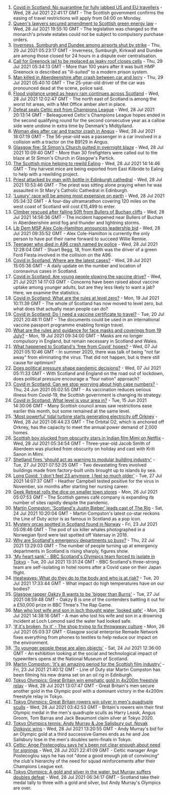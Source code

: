1. [Covid in Scotland: No quarantine for fully jabbed US and EU travellers](https://www.bbc.co.uk/news/uk-scotland-58001540) - Wed, 28 Jul 2021 22:41:17 GMT - The Scottish government confirms the easing of travel restrictions will apply from 04:00 on Monday.
2. [Queen's lawyers secured amendment to Scottish green energy law](https://www.bbc.co.uk/news/uk-scotland-58005875) - Wed, 28 Jul 2021 19:55:10 GMT - The legislation was changed so the monarch's private estates could not be subject to compulsory purchase orders.
3. [Inverness, Sumburgh and Dundee among airports shut by strike](https://www.bbc.co.uk/news/uk-scotland-highlands-islands-57997274) - Thu, 29 Jul 2021 05:23:17 GMT - Inverness, Sumburgh, Kirkwall and Dundee are among those closed for 24 hours in a dispute over centralisation.
4. [Call for Greenock jail to be replaced as leaky roof closes cells](https://www.bbc.co.uk/news/uk-scotland-58005882) - Thu, 29 Jul 2021 05:34:13 GMT - More than 100 years after it was built HMP Greenock is described as "ill-suited" to a modern prison system.
5. [Man killed in Aberdeenshire after crash between car and lorry](https://www.bbc.co.uk/news/uk-scotland-north-east-orkney-shetland-58007215) - Thu, 29 Jul 2021 05:40:10 GMT - The 25-year-old driver of the car was pronounced dead at the scene, police said.
6. [Flood vigilance urged as heavy rain continues across Scotland](https://www.bbc.co.uk/news/uk-scotland-57970845) - Wed, 28 Jul 2021 12:02:47 GMT - The north east of Scotland is among the worst hit areas, with a Met Office amber alert in place.
7. [Defeat seals Celtic exit from Champions League](https://www.bbc.co.uk/sport/football/57972180) - Wed, 28 Jul 2021 20:13:14 GMT - Beleaguered Celtic's Champions League hopes ended in the second qualifying round for the second consecutive year as a callow side were undone in extra time by Denmark's Midtjylland.
8. [Woman dies after car and tractor crash in Angus](https://www.bbc.co.uk/news/uk-scotland-tayside-central-58005874) - Wed, 28 Jul 2021 18:07:19 GMT - The 56-year-old was a passenger in a car involved in a collision with a tractor on the B9129 in Angus.
9. [Glasgow fire: St Simon's Church gutted in overnight blaze](https://www.bbc.co.uk/news/uk-scotland-glasgow-west-57994913) - Wed, 28 Jul 2021 10:09:40 GMT - More than 30 firefighters were called out to the blaze at St Simon's Church in Glasgow's Partick.
10. [The Scottish mice helping to rewild Ealing](https://www.bbc.co.uk/news/uk-scotland-58002484) - Wed, 28 Jul 2021 14:14:46 GMT - Tiny harvest mice are being exported from East Kilbride to Ealing to help with a rewilding project.
11. [Priest attacked by man with bottle in Edinburgh cathedral](https://www.bbc.co.uk/news/uk-scotland-edinburgh-east-fife-57989939) - Wed, 28 Jul 2021 10:53:46 GMT - The priest was sitting alone praying when he was assaulted in St Mary's Catholic Cathedral in Edinburgh.
12. ['Luxury' race will be among most expensive on earth](https://www.bbc.co.uk/news/uk-scotland-57975285) - Wed, 28 Jul 2021 05:34:32 GMT - A four-day ultramarathon covering 120 miles on the west coast of Scotland will cost £15,499 to enter.
13. [Climber rescued after falling 50ft from Bullers of Buchan cliffs](https://www.bbc.co.uk/news/uk-scotland-north-east-orkney-shetland-58001146) - Wed, 28 Jul 2021 14:56:36 GMT - The incident happened near Bullers of Buchan in Aberdeenshire amid fog and thunder and lightning storms.
14. [Lib Dem MSP Alex Cole-Hamilton announces leadership bid](https://www.bbc.co.uk/news/uk-scotland-scotland-politics-57996717) - Wed, 28 Jul 2021 09:35:52 GMT - Alex Cole-Hamilton is currently the only person to have put their name forward to succeed Willie Rennie.
15. [Teenager who died in A96 crash named by police](https://www.bbc.co.uk/news/uk-scotland-north-east-orkney-shetland-57998567) - Wed, 28 Jul 2021 12:28:04 GMT - Stuart Begg, 18, from Keith was the driver of a green Ford Fiesta involved in the collision on the A96.
16. [Covid in Scotland: Where are the latest cases?](https://www.bbc.co.uk/news/uk-scotland-53511877) - Wed, 28 Jul 2021 15:05:36 GMT - A daily update on the number and location of coronavirus cases in Scotland.
17. [Covid in Scotland: Are young people slowing the vaccine drive?](https://www.bbc.co.uk/news/uk-scotland-57915106) - Wed, 21 Jul 2021 14:17:03 GMT - Concerns have been raised about vaccine uptake among younger adults, but are they less likely to want a jab? Here, we examine the statistics.
18. [Covid in Scotland: What are the rules at level zero?](https://www.bbc.co.uk/news/uk-scotland-53166816) - Mon, 19 Jul 2021 10:11:39 GMT - The whole of Scotland has now moved to level zero, but what does that actually mean people can do?
19. [Covid in Scotland: Do I need a vaccine certificate to travel?](https://www.bbc.co.uk/news/uk-scotland-57519070) - Tue, 20 Jul 2021 20:48:11 GMT - The documents could be used in an international vaccine passport programme enabling foreign travel.
20. [What are the rules and guidance for face masks and coverings from 19 July?](https://www.bbc.co.uk/news/health-51205344) - Mon, 19 Jul 2021 09:34:00 GMT - Masks are no longer compulsory in England, but remain necessary in Scotland and Wales.
21. [What happened to Scotland's 'free from Covid' hopes?](https://www.bbc.co.uk/news/uk-scotland-57742212) - Wed, 07 Jul 2021 05:10:46 GMT - In summer 2020, there was talk of being "not far away" from eliminating the virus. That did not happen, but is there still cause for optimism?
22. [Does political pressure shape pandemic decisions?](https://www.bbc.co.uk/news/uk-scotland-scotland-politics-57737414) - Wed, 07 Jul 2021 05:11:33 GMT - With Scotland and England on the road out of lockdown, does political pressure encourage a "four nation" approach?
23. [Covid in Scotland: Can we stop worrying about high case numbers?](https://www.bbc.co.uk/news/uk-scotland-57581952) - Thu, 24 Jun 2021 05:02:55 GMT - As vaccination reduces serious illness from Covid-19, the Scottish government is changing its strategy.
24. [Covid in Scotland: What level is your area in?](https://www.bbc.co.uk/news/uk-scotland-57076243) - Tue, 15 Jun 2021 14:30:06 GMT - Many Scottish council areas saw restrictions ease earlier this month, but some remained at the same level.
25. ['Most powerful' tidal turbine starts generating electricity off Orkney](https://www.bbc.co.uk/news/uk-scotland-north-east-orkney-shetland-57991351) - Wed, 28 Jul 2021 06:44:23 GMT - The Orbital O2, which is anchored off Orkney, has the capacity to meet the annual power demand of 2,000 homes.
26. [Scottish boy plucked from obscurity stars in Indian film Mimi on Netflix](https://www.bbc.co.uk/news/uk-scotland-north-east-orkney-shetland-57983621) - Wed, 28 Jul 2021 05:34:54 GMT - Three-year-old Jacob Smith of Aberdeen was plucked from obscurity on holiday and cast with Kriti Sanon in Mimi.
27. [Shetland fires 'should act as warning to modular building industry'](https://www.bbc.co.uk/news/uk-scotland-north-east-orkney-shetland-57942459) - Tue, 27 Jul 2021 07:52:25 GMT - Two devastating fires involved buildings made from factory-built units brought up to islands by sea.
28. [Long Covid: 'I don't feel 23 anymore, I feel so much older'](https://www.bbc.co.uk/news/uk-scotland-57978645) - Tue, 27 Jul 2021 14:07:37 GMT - Heather Campbell tested positive for the virus in November, six months after starting her nursing career.
29. [Geek Retreat rolls the dice on smaller town stores](https://www.bbc.co.uk/news/uk-scotland-south-scotland-57930005) - Mon, 26 Jul 2021 05:07:53 GMT - The Scottish games café company is expanding its number of sites rapidly despite the pandemic.
30. [Martin Compston: 'Scotland's Justin Bieber' leads cast of The Rig](https://www.bbc.co.uk/news/uk-scotland-57942719) - Sat, 24 Jul 2021 10:20:04 GMT - Martin Compston's latest co-star reckons the Line of Duty actor is as famous in Scotland as a pop icon.
31. [Mystery orcas spotted in Scotland found in Norway](https://www.bbc.co.uk/news/uk-scotland-57934989) - Fri, 23 Jul 2021 05:09:46 GMT - The pod of six killer whales photographed in a Norwegian fjord were last spotted off Vatersay in 2018.
32. [Why are Scotland's emergency departments so busy?](https://www.bbc.co.uk/news/uk-scotland-57903066) - Thu, 22 Jul 2021 13:29:03 GMT - The number of people turning up at emergency departments in Scotland is rising sharply, figures show.
33. ['My heart sank' - BBC Scotland's Olympics team forced to isolate in Tokyo](https://www.bbc.co.uk/news/uk-scotland-57903624) - Tue, 20 Jul 2021 13:31:24 GMT - BBC Scotland's three-strong team are self-isolating in hotel rooms after a Covid case on their Japan flight.
34. [Heatwaves: What do they do to the body and who is at risk?](https://www.bbc.co.uk/news/health-49112807) - Tue, 20 Jul 2021 17:33:44 GMT - What impact do high temperatures have on our bodies?
35. [Glasgow rapper Oakzy B wants to be 'bigger than Burns'](https://www.bbc.co.uk/news/uk-scotland-57982866) - Tue, 27 Jul 2021 08:59:48 GMT - Oakzy B is one of the contenders battling it out for a £50,000 prize in BBC Three's The Rap Game.
36. [Man who lost wife and son in loch thought water 'looked safe'](https://www.bbc.co.uk/news/uk-scotland-glasgow-west-57968728) - Mon, 26 Jul 2021 14:38:16 GMT - A man who lost his wife and son in a drowning incident at Loch Lomond said the water had looked safe.
37. ['If it's broken, fix it' - The shop trying to fix throwaway culture](https://www.bbc.co.uk/news/uk-scotland-57945907) - Mon, 26 Jul 2021 05:03:37 GMT - Glasgow social enterprise Remade Network fixes everything from phones to textiles to help reduce our impact on the environment.
38. ['To younger people these are alien objects'](https://www.bbc.co.uk/news/uk-scotland-57955578) - Sat, 24 Jul 2021 12:36:00 GMT - An exhibition looking at the social and technological impact of typewriters opens at the National Museum of Scotland.
39. [Martin Compston: 'It's an amazing period for the Scottish film industry'](https://www.bbc.co.uk/news/uk-scotland-57949777) - Fri, 23 Jul 2021 21:40:12 GMT - Line of Duty star Martin Compston has been filming his new drama set on an oil rig in Edinburgh.
40. [Tokyo Olympics: Great Britain win emphatic gold in 4x200m freestyle relay](https://www.bbc.co.uk/sport/olympics/57993545) - Wed, 28 Jul 2021 13:07:47 GMT - Great Britain's men secure another gold in the Olympic pool with a dominant victory in the 4x200m freestyle relay in Tokyo.
41. [Tokyo Olympics: Great Britain rowers win silver in men's quadruple sculls](https://www.bbc.co.uk/sport/olympics/57993357) - Wed, 28 Jul 2021 03:42:53 GMT - Britain's rowers win their first Olympic medal in the men's quadruple sculls as Harry Leask, Angus Groom, Tom Barras and Jack Beaumont claim silver at Tokyo 2020.
42. [Tokyo Olympics tennis: Andy Murray & Joe Salisbury out, Novak Djokovic wins](https://www.bbc.co.uk/sport/olympics/57994553) - Wed, 28 Jul 2021 13:20:55 GMT - Andy Murray's bid for an Olympic gold at a third successive Games ends as he and Joe Salisbury lose in the men's doubles semi-finals in Tokyo.
43. [Celtic: Ange Postecoglou says he's been not clear enough about need for signings](https://www.bbc.co.uk/sport/football/58007048) - Wed, 28 Jul 2021 22:41:09 GMT - Celtic manager Ange Postecoglou says he has not "done a good enough job of convincing" the club's hierarchy of the need for squad reinforcements after their Champions League exit.
44. [Tokyo Olympics: A gold and silver in the water, but Murray suffers doubles defeat](https://www.bbc.co.uk/sport/olympics/57995231) - Wed, 28 Jul 2021 06:34:17 GMT - Scotland take their medal tally to three with a gold and silver, but Andy Murray's Olympics are over.
